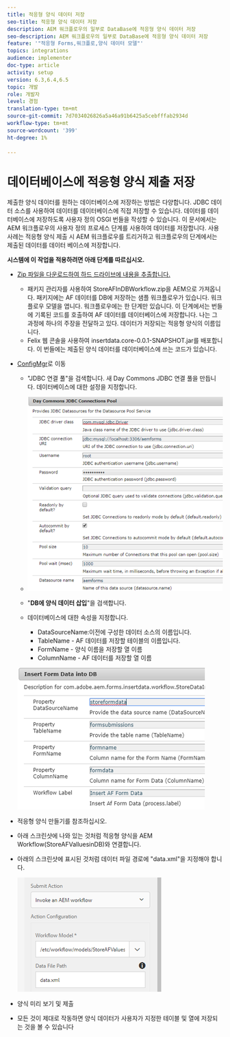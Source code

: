 ```yaml
---
title: 적응형 양식 데이터 저장
seo-title: 적응형 양식 데이터 저장
description: AEM 워크플로우의 일부로 DataBase에 적응형 양식 데이터 저장
seo-description: AEM 워크플로우의 일부로 DataBase에 적응형 양식 데이터 저장
feature: '"적응형 Forms,워크플로,양식 데이터 모델"'
topics: integrations
audience: implementer
doc-type: article
activity: setup
version: 6.3,6.4,6.5
topic: 개발
role: 개발자
level: 경험
translation-type: tm+mt
source-git-commit: 7d7034026826a5a46a91b6425a5cebfffab2934d
workflow-type: tm+mt
source-wordcount: '399'
ht-degree: 1%

---
```



# 데이터베이스에 적응형 양식 제출 저장

제출한 양식 데이터를 원하는 데이터베이스에 저장하는 방법은 다양합니다. JDBC 데이터 소스를 사용하여 데이터를 데이터베이스에 직접 저장할 수 있습니다. 데이터를 데이터베이스에 저장하도록 사용자 정의 OSGI 번들을 작성할 수 있습니다. 이 문서에서는 AEM 워크플로우의 사용자 정의 프로세스 단계를 사용하여 데이터를 저장합니다.
사용 사례는 적응형 양식 제출 시 AEM 워크플로우를 트리거하고 워크플로우의 단계에서는 제출된 데이터를 데이터 베이스에 저장합니다.

**시스템에 이 작업을 적용하려면 아래 단계를 따르십시오.**

* [Zip 파일을 다운로드하여 하드 드라이브에 내용을 추출합니다.](assets/storeafdataindb.zip)

   * 패키지 관리자를 사용하여 StoreAFInDBWorkflow.zip을 AEM으로 가져옵니다. 패키지에는 AF 데이터를 DB에 저장하는 샘플 워크플로우가 있습니다. 워크플로우 모델을 엽니다. 워크플로우에는 한 단계만 있습니다. 이 단계에서는 번들에 기록된 코드를 호출하여 AF 데이터를 데이터베이스에 저장합니다. 나는 그 과정에 하나의 주장을 전달하고 있다. 데이터가 저장되는 적응형 양식의 이름입니다.
   * Felix 웹 콘솔을 사용하여 insertdata.core-0.0.1-SNAPSHOT.jar를 배포합니다. 이 번들에는 제출된 양식 데이터를 데이터베이스에 쓰는 코드가 있습니다.

* [ConfigMgr](http://localhost:4502/system/console/configMgr)로 이동

   * &quot;JDBC 연결 풀&quot;을 검색합니다. 새 Day Commons JDBC 연결 풀을 만듭니다. 데이터베이스에 대한 설정을 지정합니다.

   * ![jdbc 접속 풀](assets/jdbc-connection-pool.png)
   * &quot;**DB에 양식 데이터 삽입**&quot;을 검색합니다.
   * 데이터베이스에 대한 속성을 지정합니다.
      * DataSourceName:이전에 구성한 데이터 소스의 이름입니다.
      * TableName - AF 데이터를 저장할 테이블의 이름입니다.
      * FormName - 양식 이름을 저장할 열 이름
      * ColumnName - AF 데이터를 저장할 열 이름

   ![insertdata](assets/insertdata.PNG)

* 적응형 양식 만들기를 참조하십시오.

* 아래 스크린샷에 나와 있는 것처럼 적응형 양식을 AEM Workflow(StoreAFValluesinDB)와 연결합니다.

* 아래의 스크린샷에 표시된 것처럼 데이터 파일 경로에 &quot;data.xml&quot;을 지정해야 합니다.

   ![제출](assets/submissionafforms.png)

* 양식 미리 보기 및 제출

* 모든 것이 제대로 작동하면 양식 데이터가 사용자가 지정한 테이블 및 열에 저장되는 것을 볼 수 있습니다



